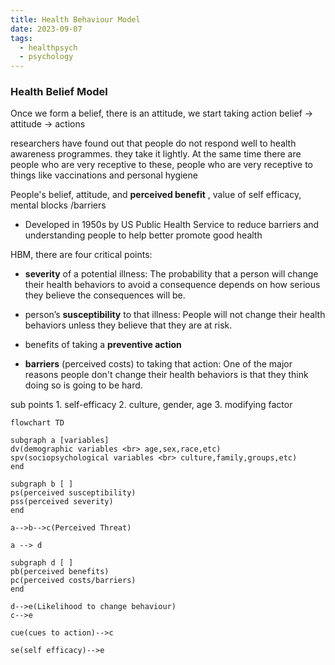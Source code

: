 ```yaml
---
title: Health Behaviour Model
date: 2023-09-07
tags:
  - healthpsych
  - psychology
---
```

### Health Belief Model
Once we form a belief, there is an attitude, we start taking action
belief -> attitude -> actions 

researchers have found out that people do not respond well to health awareness programmes. they take it lightly. At the same time there are people who are very receptive to these, people who are very receptive to things like vaccinations and personal hygiene 

People's belief, attitude, and **perceived benefit** , value of self efficacy, 
mental blocks /barriers 

- Developed in 1950s by US Public Health Service to reduce barriers and understanding people to help better promote good health 
   
HBM, there are four critical points:  
- **severity** of a potential illness: The probability that a person will change their health behaviors to avoid a consequence depends on how serious they believe the consequences will be.

- person’s **susceptibility** to that illness: People will not change their health behaviors unless they believe that they are at risk.

- benefits of taking a **preventive action**

-  **barriers** (perceived costs) to taking that action: One of the major reasons people don't change their health behaviors is that they think doing so is going to be hard.


sub points
	1. self-efficacy 
	2. culture, gender, age
	3. modifying factor 


```mermaid
flowchart TD

subgraph a [variables]
dv(demographic variables <br> age,sex,race,etc)
spv(sociopsychological variables <br> culture,family,groups,etc)
end

subgraph b [ ]
ps(perceived susceptibility)
pss(perceived severity)
end

a-->b-->c(Perceived Threat)

a --> d

subgraph d [ ]
pb(perceived benefits)
pc(perceived costs/barriers)
end

d-->e(Likelihood to change behaviour)
c-->e

cue(cues to action)-->c

se(self efficacy)-->e

```
